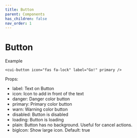 ```yaml
---
title: Button
parent: Components
has_children: false
nav_order: 1
---
```


# Button

Example
```
<cui-button icon="fas fa-lock" label="Go!" primary />
```
Props:

- label: Text on Button
- icon: Icon to add in front of the text
- danger: Danger color button
- primary: Primary color button
- warn: Warning color button
- disabled: Button is disabled
- loading: Button is loading
- plain: Button has no background. Useful for cancel actions.
- bigIcon: Show large icon. Default: true